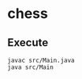 # chess

<!--
## About

![chess](https://dxaviud.github.io/images/chess.gif)
-->

## Execute
`javac src/Main.java`  
`java src/Main`

